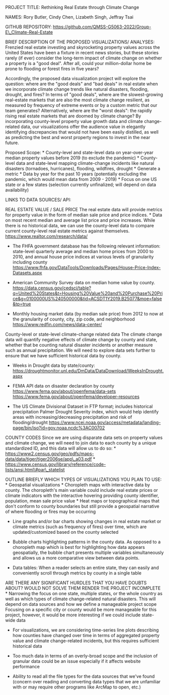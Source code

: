 PROJECT TITLE: Rethinking Real Estate through Climate Change

NAMES: Rory Butler, Cindy Chen, Lizabeth Singh, Jeffray Tsai

GITHUB REPOSITORY:
https://github.com/QMSS-G5063-2022/Group-E\_Climate-Real-Estate

BRIEF DESCRIPTION OF THE PROPOSED VISUALIZATIONS/ ANALYSES: Frenzied
real estate investing and skyrocketing property values across the United
States have been a fixture in recent news stories, but these stories
rarely (if ever) consider the long-term impact of climate change on
whether a property is a "good deal". After all, could your
million-dollar home be prone to flooding or forest fires in five years?

Accordingly, the proposed data visualization project will explore the
question: where are the "good deals" and "bad deals" in real estate when
we incorporate climate change trends like natural disasters, flooding,
drought, and fires? In terms of "good deals", where are the
slowest-growing real-estate markets that are also the most climate
change resilient, as measured by frequency of extreme events or by a
custom metric that our team generates? Alternatively, where are the
"worst deals": the rapidly rising real estate markets that are doomed by
climate change? By incorporating county-level property value growth data
and climate change-related data, our visualizations offer the audience
value in elegantly identifying discrepancies that would not have been
easily distilled, as well as predicting the best and worst property
regions to invest in the near future.

Proposed Scope: \* County-level and state-level data on year-over-year
median property values before 2019 (to exclude the pandemic) \*
County-level data and state-level mapping climate-change incidents like
natural disasters (tornadoes, hurricanes), flooding, wildfires, drought
\* Generate a metric \* Data by year for the past 10 years (potentially
excluding the pandemic, which would mean data from 2009 - 2019) \* Focus
on one US state or a few states (selection currently unfinalized; will
depend on data availability)

LINKS TO DATA SOURCES/ API:

REAL ESTATE VALUE / SALE PRICE The real estate data will provide metrics
for property value in the form of median sale price and price indices.
\* Data on most recent median and average list price and price
increases. While there is no historical data, we can use the
county-level data to compare current county-level real estate metrics
against themselves. https://www.realtor.com/research/data/

-   The FHFA government database has the following relevant information:
    state-level quarterly average and median home prices from 2000 to
    2010, and annual house price indices at various levels of
    granularity including county
    https://www.fhfa.gov/DataTools/Downloads/Pages/House-Price-Index-Datasets.aspx

-   American Community Survey data on median home value by county.
    https://data.census.gov/cedsci/table?q=United%20States&t=Housing%20Value%20and%20Purchase%20Price&g=0100000US%240500000&tid=ACSDT1Y2019.B25077&moe=false&tp=true

-   Monthly housing market data (by median sale price) from 2012 to now
    at the granularity of county, city, zip code, and neighborhood
    https://www.redfin.com/news/data-center/

County-level or state-level climate-change related data The climate
change data will quantify negative effects of climate change by county
and state, whether that be counting natural disaster incidents or
another measure such as annual precipitation. We will need to explore
data sets further to ensure that we have sufficient historical data by
county.

-   Weeks in Drought data by state/county:
    https://droughtmonitor.unl.edu/DmData/DataDownload/WeeksInDrought.aspx

-   FEMA API data on disaster declaration by county
    https://www.fema.gov/about/openfema/data-sets
    https://www.fema.gov/about/openfema/developer-resources

-   The US Climate Divisional Dataset in FTP format; includes historical
    precipitation Palmer Drought Severity index, which would help
    identify areas with increasing/decreasing precipitation and risk of
    flooding/drought
    https://www.ncei.noaa.gov/access/metadata/landing-page/bin/iso?id=gov.noaa.ncdc%3AC00702

COUNTY CODES Since we are using disparate data sets on property values
and climate change, we will need to join data to each county by a unique
standardized ID, and this data will allow us to do so: \*
https://www2.census.gov/geo/pdfs/maps-data/data/tiger/tiger2006se/app\_a03.pdf
\*
https://www.census.gov/library/reference/code-lists/ansi.html\#par\_statelist

OUTLINE BRIEFLY WHICH TYPES OF VISUALIZATIONS YOU PLAN TO USE: \*
Geospatial visualizations \* Choropleth maps with interactive data by
county. The choropleth's main variable could include real estate prices
or climate indicators with the interactive hovering providing county
identifier, population, mean sale price value \* Heat maps or
topographical maps that don't conform to county boundaries but still
provide a geospatial narrative of where flooding or fires may be
occurring

-   Line graphs and/or bar charts showing changes in real estate market
    or climate metrics (such as frequency of fires) over time, which are
    updated/customized based on the county selected

-   Bubble charts highlighting patterns in the county data. As opposed
    to a choropleth map which is best for highlighting how data appears
    geospatially, the bubble chart presents multiple variables
    simultaneously and allows us a more comparative view between data
    points.

-   Data tables: When a reader selects an entire state, they can easily
    and conveniently scroll through metrics by county in a single table

ARE THERE ANY SIGNIFICANT HURDLES THAT YOU HAVE DOUBTS ABOUT? WOULD NOT
SOLVE THEM RENDER THE PROJECT INCOMPLETE \* Narrowing the focus on one
state, multiple states, or the whole country as well as which types of
climate change-related natural disasters. This will depend on data
sources and how we define a manageable project scope Focusing on a
specific city or county would be more manageable for this project,
however, it would be more interesting if we could include state-wide
data

-   For visualizations, we are considering time-series line plots
    describing how counties have changed over time in terms of
    aggregated property value and climate change-related incidents, but
    this requires sufficient historical data

-   Too much data in terms of an overly-broad scope and the inclusion of
    granular data could be an issue especially if it affects website
    performance

-   Ability to read all the file types for the data sources that we've
    found (concern over reading and converting data types that we are
    unfamiliar with or may require other programs like ArcMap to open,
    etc.)
